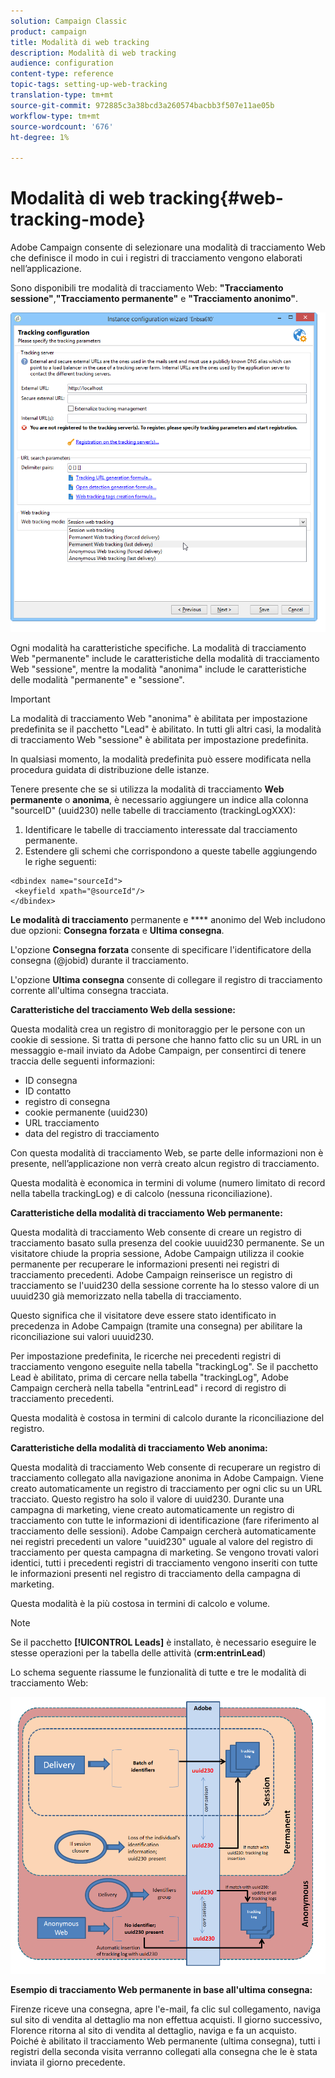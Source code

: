 ```yaml
---
solution: Campaign Classic
product: campaign
title: Modalità di web tracking
description: Modalità di web tracking
audience: configuration
content-type: reference
topic-tags: setting-up-web-tracking
translation-type: tm+mt
source-git-commit: 972885c3a38bcd3a260574bacbb3f507e11ae05b
workflow-type: tm+mt
source-wordcount: '676'
ht-degree: 1%

---
```



# Modalità di web tracking{#web-tracking-mode}

 Adobe Campaign consente di selezionare una modalità di tracciamento Web che definisce il modo in cui i registri di tracciamento vengono elaborati nell’applicazione.

Sono disponibili tre modalità di tracciamento Web: **&quot;Tracciamento sessione&quot;**,**&quot;Tracciamento permanente&quot;** e **&quot;Tracciamento anonimo&quot;**.

![](assets/s_ncs_install_deployment_wiz_tracking_mode.png)

Ogni modalità ha caratteristiche specifiche. La modalità di tracciamento Web &quot;permanente&quot; include le caratteristiche della modalità di tracciamento Web &quot;sessione&quot;, mentre la modalità &quot;anonima&quot; include le caratteristiche delle modalità &quot;permanente&quot; e &quot;sessione&quot;.

>[!IMPORTANT]
>
>La modalità di tracciamento Web &quot;anonima&quot; è abilitata per impostazione predefinita se il pacchetto &quot;Lead&quot; è abilitato. In tutti gli altri casi, la modalità di tracciamento Web &quot;sessione&quot; è abilitata per impostazione predefinita.
>
>In qualsiasi momento, la modalità predefinita può essere modificata nella procedura guidata di distribuzione delle istanze.

Tenere presente che se si utilizza la modalità di tracciamento **Web permanente** o **anonima**, è necessario aggiungere un indice alla colonna &quot;sourceID&quot; (uuid230) nelle tabelle di tracciamento (trackingLogXXX):

1. Identificare le tabelle di tracciamento interessate dal tracciamento permanente.
1. Estendere gli schemi che corrispondono a queste tabelle aggiungendo le righe seguenti:

```
<dbindex name="sourceId">
 <keyfield xpath="@sourceId"/>
</dbindex>
```

**Le modalità di tracciamento** permanente e  **** anonimo del Web includono due opzioni:  **Consegna forzata** e  **Ultima consegna**.

L&#39;opzione **Consegna forzata** consente di specificare l&#39;identificatore della consegna (@jobid) durante il tracciamento.

L&#39;opzione **Ultima consegna** consente di collegare il registro di tracciamento corrente all&#39;ultima consegna tracciata.

**Caratteristiche del tracciamento Web della sessione:**

Questa modalità crea un registro di monitoraggio per le persone con un cookie di sessione. Si tratta di persone che hanno fatto clic su un URL in un messaggio e-mail inviato da  Adobe Campaign, per consentirci di tenere traccia delle seguenti informazioni:

* ID consegna
* ID contatto
* registro di consegna
* cookie permanente (uuid230)
* URL tracciamento
* data del registro di tracciamento

Con questa modalità di tracciamento Web, se parte delle informazioni non è presente, nell’applicazione non verrà creato alcun registro di tracciamento.

Questa modalità è economica in termini di volume (numero limitato di record nella tabella trackingLog) e di calcolo (nessuna riconciliazione).

**Caratteristiche della modalità di tracciamento Web permanente:**

Questa modalità di tracciamento Web consente di creare un registro di tracciamento basato sulla presenza del cookie uuuid230 permanente. Se un visitatore chiude la propria sessione,  Adobe Campaign utilizza il cookie permanente per recuperare le informazioni presenti nei registri di tracciamento precedenti.  Adobe Campaign reinserisce un registro di tracciamento se l&#39;uuid230 della sessione corrente ha lo stesso valore di un uuuid230 già memorizzato nella tabella di tracciamento.

Questo significa che il visitatore deve essere stato identificato in precedenza in  Adobe Campaign (tramite una consegna) per abilitare la riconciliazione sui valori uuuid230.

Per impostazione predefinita, le ricerche nei precedenti registri di tracciamento vengono eseguite nella tabella &quot;trackingLog&quot;. Se il pacchetto Lead è abilitato, prima di cercare nella tabella &quot;trackingLog&quot;,  Adobe Campaign cercherà nella tabella &quot;entrinLead&quot; i record di registro di tracciamento precedenti.

Questa modalità è costosa in termini di calcolo durante la riconciliazione del registro.

**Caratteristiche della modalità di tracciamento Web anonima:**

Questa modalità di tracciamento Web consente di recuperare un registro di tracciamento collegato alla navigazione anonima in  Adobe Campaign. Viene creato automaticamente un registro di tracciamento per ogni clic su un URL tracciato. Questo registro ha solo il valore di uuid230. Durante una campagna di marketing, viene creato automaticamente un registro di tracciamento con tutte le informazioni di identificazione (fare riferimento al tracciamento delle sessioni).  Adobe Campaign cercherà automaticamente nei registri precedenti un valore &quot;uuid230&quot; uguale al valore del registro di tracciamento per questa campagna di marketing. Se vengono trovati valori identici, tutti i precedenti registri di tracciamento vengono inseriti con tutte le informazioni presenti nel registro di tracciamento della campagna di marketing.

Questa modalità è la più costosa in termini di calcolo e volume.

>[!NOTE]
>
>Se il pacchetto **[!UICONTROL Leads]** è installato, è necessario eseguire le stesse operazioni per la tabella delle attività (**crm:entrinLead**)

Lo schema seguente riassume le funzionalità di tutte e tre le modalità di tracciamento Web:

![](assets/s_ncs_install_deployment_wiz_tracking_schema_mode.png)

**Esempio di tracciamento Web permanente in base all&#39;ultima consegna:**

Firenze riceve una consegna, apre l&#39;e-mail, fa clic sul collegamento, naviga sul sito di vendita al dettaglio ma non effettua acquisti. Il giorno successivo, Florence ritorna al sito di vendita al dettaglio, naviga e fa un acquisto. Poiché è abilitato il tracciamento Web permanente (ultima consegna), tutti i registri della seconda visita verranno collegati alla consegna che le è stata inviata il giorno precedente.
